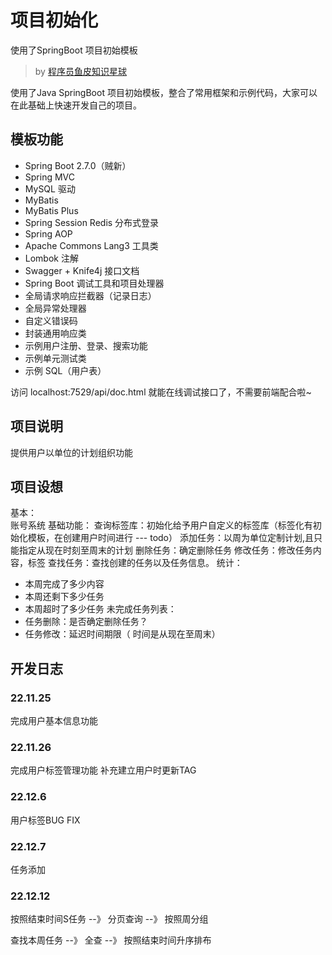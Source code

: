 # 项目初始化
使用了SpringBoot 项目初始模板
> by [程序员鱼皮知识星球](https://yupi.icu)

使用了Java SpringBoot 项目初始模板，整合了常用框架和示例代码，大家可以在此基础上快速开发自己的项目。
## 模板功能
- Spring Boot 2.7.0（贼新）
- Spring MVC
- MySQL 驱动
- MyBatis
- MyBatis Plus
- Spring Session Redis 分布式登录
- Spring AOP
- Apache Commons Lang3 工具类
- Lombok 注解
- Swagger + Knife4j 接口文档
- Spring Boot 调试工具和项目处理器
- 全局请求响应拦截器（记录日志）
- 全局异常处理器
- 自定义错误码
- 封装通用响应类
- 示例用户注册、登录、搜索功能
- 示例单元测试类
- 示例 SQL（用户表）  

访问 localhost:7529/api/doc.html 就能在线调试接口了，不需要前端配合啦~

## 项目说明
提供用户以单位的计划组织功能
## 项目设想
基本：  
账号系统
基础功能：
查询标签库：初始化给予用户自定义的标签库（标签化有初始化模板，在创建用户时间进行 ---  todo）
添加任务：以周为单位定制计划,且只能指定从现在时刻至周末的计划
删除任务：确定删除任务
修改任务：修改任务内容，标签
查找任务：查找创建的任务以及任务信息。
统计：
- 本周完成了多少内容
- 本周还剩下多少任务
- 本周超时了多少任务
  未完成任务列表：
- 任务删除：是否确定删除任务？
- 任务修改：延迟时间期限（ 时间是从现在至周末）

## 开发日志

### 22.11.25
完成用户基本信息功能
  
### 22.11.26
完成用户标签管理功能
补充建立用户时更新TAG

### 22.12.6
用户标签BUG FIX

### 22.12.7
任务添加

### 22.12.12
按照结束时间S任务  --》 分页查询  --》 按照周分组

查找本周任务  --》 全查  --》 按照结束时间升序排布